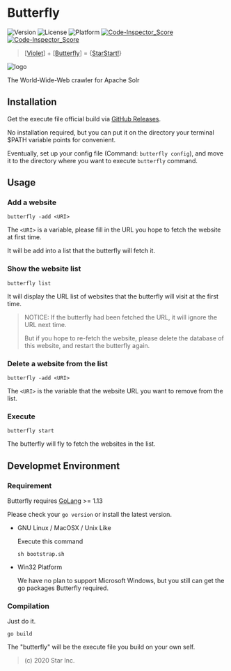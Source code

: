 # Butterfly

![Version](https://img.shields.io/badge/v1-OpenSource-3300AA.svg) ![License](https://img.shields.io/badge/license-MPL--2.0-FF6600.svg) ![Platform](https://img.shields.io/badge/base_on-StarStart!-11BAFF.svg) [![Code-Inspector_Score](https://www.code-inspector.com/project/5659/score/svg) ![Code-Inspector_Score](https://www.code-inspector.com/project/5659/status/svg)](https://frontend.code-inspector.com/public/project/5659/butterfly/dashboard)

> [[Violet](https://github.com/star-inc/violet)] + [[Butterfly](https://github.com/star-inc/butterfly)] = {[StarStart!](https://start.starinc.xyz)}

![logo](logo.svg)

The World-Wide-Web crawler for Apache Solr

## Installation

Get the execute file official build via [GitHub Releases](https://github.com/star-inc/butterfly/releases).

No installation required,
but you can put it on the directory your terminal $PATH variable points for convenient.

Eventually,
set up your config file (Command: `butterfly config`),
and move it to the directory where you want to execute `butterfly` command.

## Usage

### Add a website

    butterfly -add <URI>

The `<URI>` is a variable, please fill in the URL you hope to fetch the website at first time.

It will be add into a list that the butterfly will fetch it.

### Show the website list

    butterfly list

It will display the URL list of websites that the butterfly will visit at the first time.

> NOTICE: If the butterfly had been fetched the URL, it will ignore the URL next time.
>  
> But if you hope to re-fetch the website, please delete the database of this website,
> and restart the butterfly again.

### Delete a website from the list

    butterfly -add <URI>

The `<URI>` is the variable that the website URL you want to remove from the list.

### Execute

    butterfly start

The butterfly will fly to fetch the websites in the list.

## Developmet Environment

### Requirement

Butterfly requires [GoLang](https://golang.org/dl) >= 1.13

Please check your `go version` or install the latest version.

- GNU Linux / MacOSX / Unix Like

    Execute this command

    `sh bootstrap.sh`

- Win32 Platform

    We have no plan to support Microsoft Windows,
    but you still can get the go packages Butterfly required.

### Compilation

Just do it.

    go build

The "butterfly" will be the execute file you build on your own self.

> (c) 2020 Star Inc.
